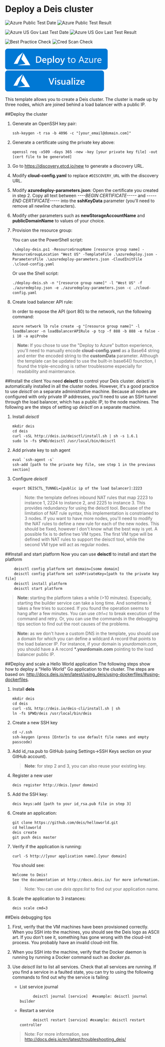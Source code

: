 # Deploy a Deis cluster

![Azure Public Test Date](https://azurequickstartsservice.blob.core.windows.net/badges/deis-cluster-coreos/PublicLastTestDate.svg)
![Azure Public Test Result](https://azurequickstartsservice.blob.core.windows.net/badges/deis-cluster-coreos/PublicDeployment.svg)

![Azure US Gov Last Test Date](https://azurequickstartsservice.blob.core.windows.net/badges/deis-cluster-coreos/FairfaxLastTestDate.svg)
![Azure US Gov Last Test Result](https://azurequickstartsservice.blob.core.windows.net/badges/deis-cluster-coreos/FairfaxDeployment.svg)

![Best Practice Check](https://azurequickstartsservice.blob.core.windows.net/badges/deis-cluster-coreos/BestPracticeResult.svg)
![Cred Scan Check](https://azurequickstartsservice.blob.core.windows.net/badges/deis-cluster-coreos/CredScanResult.svg)

[![Deploy To Azure](https://raw.githubusercontent.com/Azure/azure-quickstart-templates/master/1-CONTRIBUTION-GUIDE/images/deploytoazure.svg?sanitize=true)]("https://portal.azure.com/#create/Microsoft.Template/uri/https%3A%2F%2Fraw.githubusercontent.com%2FAzure%2Fazure-quickstart-templates%2Fmaster%2Fdeis-cluster-coreos%2Fazuredeploy.json")
[![Visualize](https://raw.githubusercontent.com/Azure/azure-quickstart-templates/master/1-CONTRIBUTION-GUIDE/images/visualizebutton.svg?sanitize=true)]("http://armviz.io/#/?load=https%3A%2F%2Fraw.githubusercontent.com%2FAzure%2Fazure-quickstart-templates%2Fmaster%2Fdeis-cluster-coreos%2Fazuredeploy.json")

This template allows you to create a Deis cluster. The cluster is made up by
three nodes, which are joined behind a load balancer with a public IP.

##Deploy the cluster

1.  Generate an OpenSSH key pair:

        ssh-keygen -t rsa -b 4096 -c "[your_email@domain.com]"

2.  Generate a certificate using the private key above:

        openssl req -x509 -days 365 -new -key [your private key file] -out [cert file to be generated]

3.  Go to https://discovery.etcd.io/new to generate a discovery URL.

4.  Modify **cloud-config.yaml** to replace `#DISCOVERY_URL` with the discovery
    URL.

5.  Modify **azuredeploy-parameters.json**: Open the certificate you created in
    step 2. Copy all text between _----BEGIN CERTIFICATE-----_ and _-----END
    CERTIFICATE-----_ into the **sshKeyData** parameter (you'll need to remove
    all newline characters).

6.  Modify other parameters such as **newStorageAccountName** and
    **publicDomainName** to values of your choice.

7.  Provision the resource group:

    You can use the PowerShell script:

        .\deploy-deis.ps1 -ResourceGroupName [resource group name] -ResourceGroupLocation "West US" -TemplateFile .\azuredeploy.json -ParametersFile .\azuredeploy-parameters.json -CloudInitFile .\cloud-config.yaml

    Or use the Shell script:

        ./deploy-deis.sh -n "[resource group name]" -l "West US" -f ./azuredeploy.json -e ./azuredeploy-parameters.json -c ./cloud-config.yaml

8.  Create load balancer API rule:

    In order to expose the API (port 80) to the network, run the following
    command:

        azure network lb rule create -g "[resource group name]" -l loadBalancer -n loadBalancerAPIRule -p tcp -f 888 -b 888 -e false -i 10 -a apiProbe

> **Note:** If you chose to use the "Deploy to Azure" button experience, you'll
> need to manually encode **cloud-config.yaml** as a Base64 string and enter the
> encoded string to the **customData** parameter. Although the template can be
> updated to use the built-in base64() founction, I found the triple-encoding is
> rather troublesome especially for readability and maintenance.

##Install the client You need **deisctl** to control your Deis cluster.
_deisctl_ is automatically installed in all the cluster nodes. However, it's a
good practice to use _deisctl_ on a separate administrative machine. Because all
nodes are configured with only private IP addresses, you'll need to use an SSH
tunnel through the load balancer, which has a public IP, to the node machines.
The following are the steps of setting up _deisctl_ on a separate machine.

1.  Install _deisctl_

        mkdir deis
        cd deis
        curl -sSL http://deis.io/deisctl/install.sh | sh -s 1.6.1
        sudo ln -fs $PWD/deisctl /usr/local/bin/deisctl

2.  Add private key to ssh agent

        eval `ssh-agent -s`
        ssh-add [path to the private key file, see step 1 in the previous section]

3.  Configure _deisctl_

        export DEISCTL_TUNNEL=[public ip of the load balancer]:2223

    > Note: the template defines inbound NAT rules that map 2223 to instance 1,
    > 2224 to instance 2, and 2225 to instance 3. This provides redundancy for
    > using the deisctl tool. Becuase of the limitation of NAT rule syntax, this
    > implementation is constrianed to 3 nodes. If you want to have more nodes,
    > you'll need to modify the NAT rules to define a new rule for each of the
    > new nodes. This should be fixed, however I don't know what the best way is
    > yet. A possible fix is to define two VM types. The first VM type will be
    > defined with NAT rules to support the deisctl tool, while the second VM
    > type will act as regular nodes.

##Install and start platform Now you can use **deisctl** to install and start
the platform

    	deisctl config platform set domain=[some domain]
    	deisctl config platform set sshPrivateKey=[path to the private key file]
    	deisctl install platform
    	deisctl start platform

> **Note:** starting the platform takes a while (>10 minutes). Especially,
> starting the builder service can take a long time. And sometimes it takes a
> few tries to succeed. If you found the operation seems to hang after a few
> minutes. You can use _ctrl+c_ to break execution of the command and retry. Or,
> you can use the commands in the debugging tips section to find out the root
> causes of the problems.

> **Note:** as we don't have a custom DNS in the template, you should use a
> domain for which you can define a wildcard A record that points to the load
> balancer IP. For instance, if your domain is _yourdomain.com_, you should have
> a A record **\*.yourdomain.com** pointing to the load balancer public IP.

##Deploy and scale a Hello World application The following steps show how to
deploy a "Hello World" Go application to the cluster. The steps are based on:
http://docs.deis.io/en/latest/using_deis/using-dockerfiles/#using-dockerfiles.

1.  Install **deis**

        mkdir deis
        cd deis
        curl -sSL http://deis.io/deis-cli/install.sh | sh
        ln -fs $PWD/deis /usr/local/bin/deis

2.  Create a new SSH key

        cd ~/.ssh
        ssh-keygen (press [Enter]s to use default file names and empty passcode)

3.  Add id_rsa.pub to GitHub (using Settings->SSH Keys section on your GitHub
    account).

    > **Note**: for step 2 and 3, you can also reuse your existing key.

4.  Register a new user

        deis register http://deis.[your domain]

5.  Add the SSH key:

        deis keys:add [path to your id_rsa.pub file in step 3]

6.  Create an application:

        git clone https://github.com/deis/helloworld.git
        cd helloworld
        deis create
        git push deis master

7.  Verify if the application is running:

        curl -S http://[your application name].[your domain]

    You should see:

        Welcome to Deis!
        See the documentation at http://docs.deis.io/ for more information.

    > Note: You can use _deis apps:list_ to find out your application name.

8.  Scale the application to 3 instances:

        deis scale cmd=3

##Deis debugging tips

1.  First, verify that the VM machines have been provisioned correctly. When you
    SSH into the machines, you should see the Deis logo as ASCII art. If you
    don't see it, something has gone wrong with the cloud-init process. You
    probably have an invalid cloud-init file.

2.  When you SSH into the machine, verify that the Docker daemon is running by
    running a Docker command such as _docker ps_.

3.  Use _deisctl list_ to list all services. Check that all services are
    running. If you find a service in a faulted state, you can try to using the
    following commands to find out why the service is failing:

    - List service journal

          		deisctl journal [service]  #example: deisctl journal builder

    - Restart a service

          		deisctl restart [service] #example: deisctl restart controller

    > Note: For more information, see
    > http://docs.deis.io/en/latest/troubleshooting_deis/
